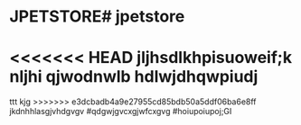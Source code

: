 # JPETSTORE# jpetstore
<<<<<<< HEAD
jljhsdlkhpisuoweif;k
nljhi	qjwodnwlb 
hdlwjdhqwpiudj
=======
<html>
  <head>ttt</head>
  <body>kjg</body>
  </html>
>>>>>>> e3dcbadb4a9e27955cd85bdb50a5ddf06ba6e8ff
jkdnhhlasgjvhdgvgv
#qdgwjgvcxgjwfcxgvg
#hoiupoiupoj;GI
